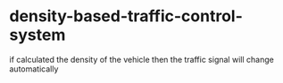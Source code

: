 # density-based-traffic-control-system
if calculated the density of the vehicle then the traffic signal will change automatically
